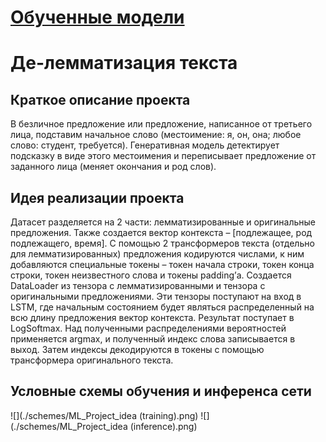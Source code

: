 # [Обученные модели](https://drive.google.com/drive/folders/14GvCTtqMJvdqfS19SvmbJ0Cxny0Qe_wZ?usp=sharing)

# Де-лемматизация текста
## Краткое описание проекта
В безличное предложение или предложение, написанное от третьего лица, подставим начальное слово (местоимение: я, он, она; любое слово: студент, требуется). Генеративная модель детектирует подсказку в виде этого местоимения и переписывает предложение от заданного лица (меняет окончания и род слов).

## Идея реализации проекта
Датасет разделяется на 2 части: лемматизированные и оригинальные предложения. Также создается вектор контекста – [подлежащее, род подлежащего, время]. С помощью 2 трансформеров текста (отдельно для лемматизированных) предложения кодируются числами, к ним добавляются специальные токены – токен начала строки, токен конца строки, токен неизвестного слова и токены padding’а. Создается DataLoader из тензора с лемматизированными и тензора с оригинальными предложениями. Эти тензоры поступают на вход в LSTM, где начальным состоянием будет являться распределенный на всю длину предложения вектор контекста. Результат поступает в LogSoftmax. Над полученными распределениями вероятностей применяется argmax, и полученный индекс слова записывается в выход. Затем индексы декодируются в токены с помощью трансформера оригинального текста.

## Условные схемы обучения и инференса сети
![](./schemes/ML_Project_idea (training).png)
![](./schemes/ML_Project_idea (inference).png)
